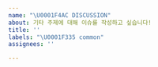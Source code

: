```yaml
---
name: "\U0001F4AC DISCUSSION"
about: 기타 주제에 대해 이슈를 작성하고 싶습니다!
title: ''
labels: "\U0001F335 common"
assignees: ''

---
```



